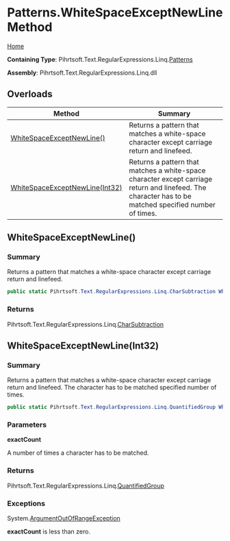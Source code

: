 # Patterns\.WhiteSpaceExceptNewLine Method

[Home](../../../../../../README.md)

**Containing Type**: Pihrtsoft\.Text\.RegularExpressions\.Linq\.[Patterns](../README.md)

**Assembly**: Pihrtsoft\.Text\.RegularExpressions\.Linq\.dll

## Overloads

| Method | Summary |
| ------ | ------- |
| [WhiteSpaceExceptNewLine()](#Pihrtsoft_Text_RegularExpressions_Linq_Patterns_WhiteSpaceExceptNewLine) | Returns a pattern that matches a white\-space character except carriage return and linefeed\. |
| [WhiteSpaceExceptNewLine(Int32)](#Pihrtsoft_Text_RegularExpressions_Linq_Patterns_WhiteSpaceExceptNewLine_System_Int32_) | Returns a pattern that matches a white\-space character except carriage return and linefeed\. The character has to be matched specified number of times\. |

## WhiteSpaceExceptNewLine\(\) <a name="Pihrtsoft_Text_RegularExpressions_Linq_Patterns_WhiteSpaceExceptNewLine"></a>

### Summary

Returns a pattern that matches a white\-space character except carriage return and linefeed\.

```csharp
public static Pihrtsoft.Text.RegularExpressions.Linq.CharSubtraction WhiteSpaceExceptNewLine()
```

### Returns

Pihrtsoft\.Text\.RegularExpressions\.Linq\.[CharSubtraction](../../CharSubtraction/README.md)

## WhiteSpaceExceptNewLine\(Int32\) <a name="Pihrtsoft_Text_RegularExpressions_Linq_Patterns_WhiteSpaceExceptNewLine_System_Int32_"></a>

### Summary

Returns a pattern that matches a white\-space character except carriage return and linefeed\. The character has to be matched specified number of times\.

```csharp
public static Pihrtsoft.Text.RegularExpressions.Linq.QuantifiedGroup WhiteSpaceExceptNewLine(int exactCount)
```

### Parameters

**exactCount**

A number of times a character has to be matched\.

### Returns

Pihrtsoft\.Text\.RegularExpressions\.Linq\.[QuantifiedGroup](../../QuantifiedGroup/README.md)

### Exceptions

System\.[ArgumentOutOfRangeException](https://docs.microsoft.com/en-us/dotnet/api/system.argumentoutofrangeexception)

**exactCount** is less than zero\.

